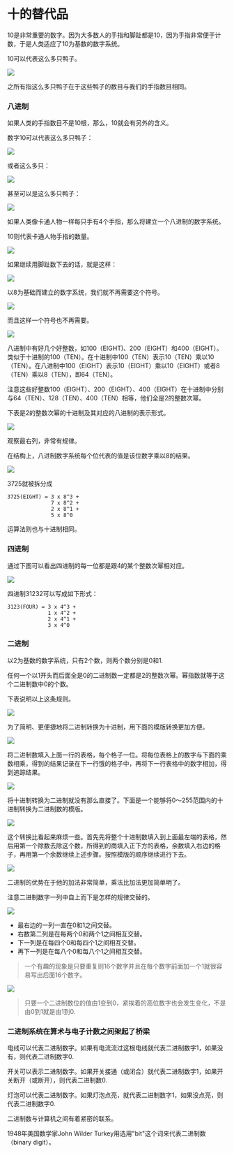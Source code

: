 十的替代品
==========

10是非常重要的数字。因为大多数人的手指和脚趾都是10，因为手指非常便于计数，于是人类适应了10为基数的数字系统。

10可以代表这么多只鸭子。

![](https://github.com/arcticlion/reading-lists/blob/master/Code/Chapter%2008%20Alternatives%20to%20Ten/屏幕快照%202014-09-18%20下午4.06.05.png)

之所有指这么多只鸭子在于这些鸭子的数目与我们的手指数目相同。

### 八进制

如果人类的手指数目不是10根，那么，10就会有另外的含义。

数字10可以代表这么多只鸭子：

![](https://github.com/arcticlion/reading-lists/blob/master/Code/Chapter%2008%20Alternatives%20to%20Ten/屏幕快照%202014-09-18%20下午4.05.58.png)

或者这么多只：

![](https://github.com/arcticlion/reading-lists/blob/master/Code/Chapter%2008%20Alternatives%20to%20Ten/屏幕快照%202014-09-18%20下午4.05.51.png)

甚至可以是这么多只鸭子：

![](https://github.com/arcticlion/reading-lists/blob/master/Code/Chapter%2008%20Alternatives%20to%20Ten/屏幕快照%202014-09-18%20下午4.05.44.png)

如果人类像卡通人物一样每只手有4个手指，那么将建立一个八进制的数字系统。

10则代表卡通人物手指的数量。

![](https://github.com/arcticlion/reading-lists/blob/master/Code/Chapter%2008%20Alternatives%20to%20Ten/屏幕快照%202014-09-18%20下午4.05.35.png)

如果继续用脚趾数下去的话，就是这样：

![](https://github.com/arcticlion/reading-lists/blob/master/Code/Chapter%2008%20Alternatives%20to%20Ten/屏幕快照%202014-09-18%20下午4.05.28.png)

以8为基础而建立的数字系统，我们就不再需要这个符号。

![](https://github.com/arcticlion/reading-lists/blob/master/Code/Chapter%2008%20Alternatives%20to%20Ten/屏幕快照%202014-09-18%20下午4.05.20.png)

而且这样一个符号也不再需要。

![](https://github.com/arcticlion/reading-lists/blob/master/Code/Chapter%2008%20Alternatives%20to%20Ten/屏幕快照%202014-09-18%20下午4.05.15.png)

八进制中有好几个好整数，如100（EIGHT)、200（EIGHT）和400（EIGHT）。类似于十进制的100（TEN）。在十进制中100（TEN）表示10（TEN）乘以10（TEN）。在八进制中100（EIGHT）表示10（EIGHT）乘以10（EIGHT）或者8（TEN）乘以8（TEN），即64（TEN）。

注意这些好整数100（EIGHT）、200（EIGHT）、400（EIGHT）在十进制中分别与64（TEN）、128（TEN）、400（TEN）相等，他们全是2的整数次幂。

下表是2的整数次幂的十进制及其对应的八进制的表示形式。

![](https://github.com/arcticlion/reading-lists/blob/master/Code/Chapter%2008%20Alternatives%20to%20Ten/屏幕快照%202014-09-18%20下午4.04.54.png)

观察最右列，非常有规律。

在结构上，八进制数字系统每个位代表的值是该位数字乘以8的结果。

![](https://github.com/arcticlion/reading-lists/blob/master/Code/Chapter%2008%20Alternatives%20to%20Ten/屏幕快照%202014-09-18%20下午4.04.47.png)

3725就被拆分成

```
3725(EIGHT) = 3 x 8^3 +
              7 x 8^2 +
              2 x 8^1 +
              5 x 8^0
```
运算法则也与十进制相同。

### 四进制

通过下图可以看出四进制的每一位都是跟4的某个整数次幂相对应。

![](https://github.com/arcticlion/reading-lists/blob/master/Code/Chapter%2008%20Alternatives%20to%20Ten/屏幕快照%202014-09-18%20下午4.04.22.png)

四进制31232可以写成如下形式：

```
3123(FOUR) = 3 x 4^3 + 
             1 x 4^2 +
             2 x 4^1 +
             3 x 4^0
```

### 二进制

以2为基数的数字系统，只有2个数，则两个数分别是0和1.

任何一个以1开头而后面全是0的二进制数一定都是2的整数次幂。幂指数就等于这个二进制数中0的个数。

下表说明以上这条规则。

![](https://github.com/arcticlion/reading-lists/blob/master/Code/Chapter%2008%20Alternatives%20to%20Ten/屏幕快照%202014-09-18%20下午4.04.10.png)

为了简明、更便捷地将二进制转换为十进制，用下面的模版转换更加方便。

![](https://github.com/arcticlion/reading-lists/blob/master/Code/Chapter%2008%20Alternatives%20to%20Ten/屏幕快照%202014-09-18%20下午4.03.34.png)

将二进制数填入上面一行的表格，每个格子一位。将每位表格上的数字与下面的乘数相乘，得到的结果记录在下一行饿的格子中，再将下一行表格中的数字相加，得到追踪结果。

![](https://github.com/arcticlion/reading-lists/blob/master/Code/Chapter%2008%20Alternatives%20to%20Ten/屏幕快照%202014-09-18%20下午4.03.25.png)


将十进制转换为二进制就没有那么直接了。下面是一个能够将0～255范围内的十进制转换为二进制数的模版。

![](https://github.com/arcticlion/reading-lists/blob/master/Code/Chapter%2008%20Alternatives%20to%20Ten/屏幕快照%202014-09-18%20下午4.03.18.png)

这个转换比看起来麻烦一些。首先先将整个十进制数填入到上面最左端的表格，然后用第一个除数去除这个数，所得到的商填入正下方的表格，余数填入右边的格子，再用第一个余数继续上述步骤。按照模版的顺序继续进行下去。

![](https://github.com/arcticlion/reading-lists/blob/master/Code/Chapter%2008%20Alternatives%20to%20Ten/屏幕快照%202014-09-18%20下午4.03.12.png)

二进制的优势在于他的加法非常简单，乘法比加法更加简单明了。

注意二进制数字一列中自上而下是怎样的规律交替的。

![](https://github.com/arcticlion/reading-lists/blob/master/Code/Chapter%2008%20Alternatives%20to%20Ten/屏幕快照%202014-09-18%20下午4.02.59.png)

- 最右边的一列一直在0和1之间交替。
- 右数第二列是在每两个0和两个1之间相互交替。
- 下一列是在每四个0和每四个1之间相互交替。
- 再下一列是在每八个0和每八个1之间相互交替。

> 一个有趣的现象是只要重复则16个数字并且在每个数字前面加一个1就很容易写出后面16个数字。

![](https://github.com/arcticlion/reading-lists/blob/master/Code/Chapter%2008%20Alternatives%20to%20Ten/屏幕快照%202014-09-18%20下午4.02.41.png)

> 只要一个二进制数位的值由1变到0，紧挨着的高位数字也会发生变化，不是由0到1就是由1到0.

### 二进制系统在算术与电子计数之间架起了桥梁

电线可以代表二进制数字。如果有电流流过这根电线就代表二进制数字1，如果没有，则代表二进制数字0.

开关可以表示二进制数字。如果开关接通（或闭合）就代表二进制数字1，如果开关断开（或断开），则代表二进制数0.

灯泡可以代表二进制数字。如果灯泡点亮，就代表二进制数字1，如果没点亮，则代表二进制数字0.

二进制数与计算机之间有着紧密的联系。

1948年美国数学家John Wilder Turkey用选用"bit"这个词来代表二进制数（binary digit）。
